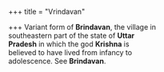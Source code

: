 +++
title = "Vrindavan"

+++
Variant form of **Brindavan**, the village in  
southeastern part of the state of **Uttar**  
**Pradesh** in which the god **Krishna** is  
believed to have lived from infancy to  
adolescence. See **Brindavan**.